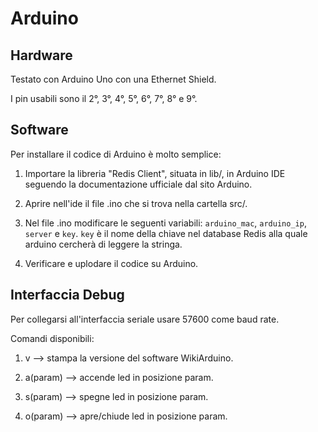 # Arduino 

## Hardware

Testato con Arduino Uno con una Ethernet Shield. 

I pin usabili sono il 2°, 3°, 4°, 5°, 6°, 7°, 8° e 9°.

## Software

Per installare il codice di Arduino è molto semplice:

1. Importare la libreria "Redis Client", situata in lib/, in Arduino IDE seguendo la documentazione ufficiale dal sito Arduino.

2. Aprire nell'ide il file .ino che si trova nella cartella src/.

3. Nel file .ino modificare le seguenti variabili: ```arduino_mac```, ```arduino_ip```, ```server``` e ```key```. ```key``` è il nome della chiave nel database Redis alla quale arduino cercherà di leggere la stringa.

4. Verificare e uplodare il codice su Arduino.

## Interfaccia Debug

Per collegarsi all'interfaccia seriale usare 57600 come baud rate.

Comandi disponibili:

1. v --> stampa la versione del software WikiArduino.

2. a(param) --> accende led in posizione param.

3. s(param) --> spegne led in posizione param.

4. o(param) --> apre/chiude led in posizione param.

